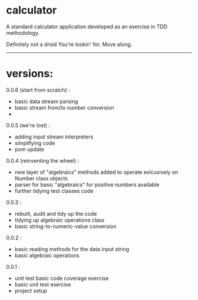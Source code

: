 # calculator

A standard calculator application developed as an exercise in TDD methodology.

Definitely not a droid You're lookin' for. Move along.

* * *

# versions:

0.0.6 (start from scratch) :
+ basic data stream parsing
+ basic stream from/to number conversion
+ 

0.0.5 (we're lost) :
+ adding input stream interpreters
+ simplifying code
+ pom update

0.0.4 (reinventing the wheel) :
+ new layer of "algebraics" methods added to operate exlcusively on Number class objects
+ parser for basic "algebraics" for positive numbers available
+ further tidying test classes code

0.0.3 :
+ rebuilt, audit and tidy up the code
+ tidying up algebraic operations class
+ basic string-to-numeric-value conversion

0.0.2 :
+ basic reading methods for the data input string
+ basic algebraic operations

0.0.1 :
+ unit test basic code coverage exercise
+ basic unit test exercise
+ project setup

